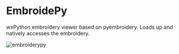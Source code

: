 # EmbroidePy

wxPython embroidery viewer based on pyembroidery. Loads up and natively accesses the embroidery.

![embroiderypy](https://user-images.githubusercontent.com/3302478/110081961-902ac380-7d41-11eb-92c7-111ab28cbc5e.png)
